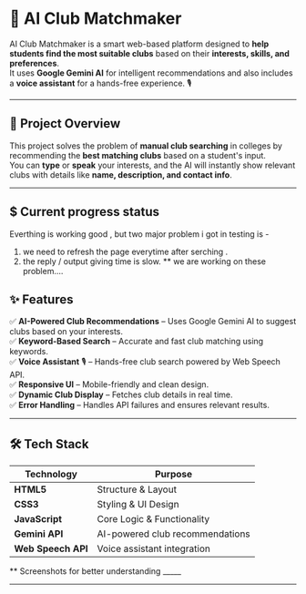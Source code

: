 # 🤖 AI Club Matchmaker

AI Club Matchmaker is a smart web-based platform designed to **help students find the most suitable clubs** based on their **interests, skills, and preferences**.  
It uses **Google Gemini AI** for intelligent recommendations and also includes a **voice assistant** for a hands-free experience. 🎙️

---

## 📌 Project Overview

This project solves the problem of **manual club searching** in colleges by recommending the **best matching clubs** based on a student's input.  
You can **type** or **speak** your interests, and the AI will instantly show relevant clubs with details like **name, description, and contact info**.

---

## $ Current progress status

Everthing is working good , but two major problem i got in testing is -
1. we need to refresh the page everytime after serching .
2. the reply / output giving time is slow.
** we are working on these problem....

## ✨ Features

✅ **AI-Powered Club Recommendations** – Uses Google Gemini AI to suggest clubs based on your interests.  
✅ **Keyword-Based Search** – Accurate and fast club matching using keywords.  
✅ **Voice Assistant** 🎙️ – Hands-free club search powered by Web Speech API.  
✅ **Responsive UI** – Mobile-friendly and clean design.  
✅ **Dynamic Club Display** – Fetches club details in real time.  
✅ **Error Handling** – Handles API failures and ensures relevant results.

---

## 🛠️ Tech Stack

| Technology       | Purpose                                  |
|-----------------|----------------------------------------|
| **HTML5**       | Structure & Layout                     |
| **CSS3**        | Styling & UI Design                    |
| **JavaScript**  | Core Logic & Functionality            |
| **Gemini API**  | AI-powered club recommendations       |
| **Web Speech API** | Voice assistant integration        |


** Screenshots for better understanding _____



---


